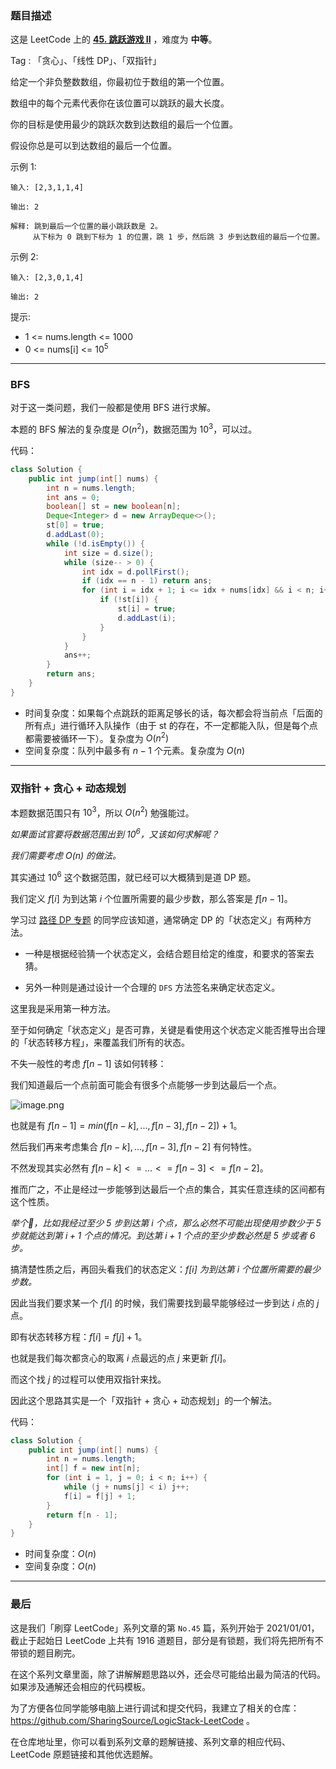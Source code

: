 ### 题目描述

这是 LeetCode 上的 **[45. 跳跃游戏 II](https://leetcode-cn.com/problems/jump-game-ii/solution/xiang-jie-dp-tan-xin-shuang-zhi-zhen-jie-roh4/)** ，难度为 **中等**。

Tag : 「贪心」、「线性 DP」、「双指针」



给定一个非负整数数组，你最初位于数组的第一个位置。

数组中的每个元素代表你在该位置可以跳跃的最大长度。

你的目标是使用最少的跳跃次数到达数组的最后一个位置。

假设你总是可以到达数组的最后一个位置。




示例 1:
```
输入: [2,3,1,1,4]

输出: 2

解释: 跳到最后一个位置的最小跳跃数是 2。
     从下标为 0 跳到下标为 1 的位置，跳 1 步，然后跳 3 步到达数组的最后一个位置。
```
示例 2:
```
输入: [2,3,0,1,4]

输出: 2
```

提示:
* 1 <= nums.length <= 1000
* 0 <= nums[i] <= $10^5$

---

### BFS

对于这一类问题，我们一般都是使用 BFS 进行求解。

本题的 BFS 解法的复杂度是 $O(n^2)$，数据范围为 $10^3$，可以过。

代码：
```Java
class Solution {
    public int jump(int[] nums) {
        int n = nums.length;
        int ans = 0;
        boolean[] st = new boolean[n];
        Deque<Integer> d = new ArrayDeque<>();
        st[0] = true;
        d.addLast(0);
        while (!d.isEmpty()) {
            int size = d.size();
            while (size-- > 0) {
                int idx = d.pollFirst();
                if (idx == n - 1) return ans;
                for (int i = idx + 1; i <= idx + nums[idx] && i < n; i++) {
                    if (!st[i]) {
                        st[i] = true;
                        d.addLast(i);
                    }
                }
            }
            ans++;
        }
        return ans;
    }
}
```
* 时间复杂度：如果每个点跳跃的距离足够长的话，每次都会将当前点「后面的所有点」进行循环入队操作（由于 st 的存在，不一定都能入队，但是每个点都需要被循环一下）。复杂度为 $O(n^2)$
* 空间复杂度：队列中最多有 $n - 1$ 个元素。复杂度为 $O(n)$

---

### 双指针 + 贪心 + 动态规划

本题数据范围只有 $10^3$，所以 $O(n^2)$ 勉强能过。

*如果面试官要将数据范围出到 $10^6$，又该如何求解呢？*

*我们需要考虑 $O(n)$ 的做法。*

其实通过 $10^6$ 这个数据范围，就已经可以大概猜到是道 DP 题。

我们定义 $f[i]$ 为到达第 $i$ 个位置所需要的最少步数，那么答案是 $f[n - 1]$。

学习过 [路径 DP 专题](https://mp.weixin.qq.com/mp/appmsgalbum?__biz=MzU4NDE3MTEyMA==&action=getalbum&album_id=1773144264147812354&scene=173&from_msgid=2247485565&from_itemidx=1&count=3&scene=21#wechat_redirect) 的同学应该知道，通常确定 DP 的「状态定义」有两种方法。

* 一种是根据经验猜一个状态定义，会结合题目给定的维度，和要求的答案去猜。

* 另外一种则是通过设计一个合理的 `DFS` 方法签名来确定状态定义。

这里我是采用第一种方法。

至于如何确定「状态定义」是否可靠，关键是看使用这个状态定义能否推导出合理的「状态转移方程」，来覆盖我们所有的状态。

不失一般性的考虑 $f[n - 1]$ 该如何转移：

我们知道最后一个点前面可能会有很多个点能够一步到达最后一个点。

![image.png](https://pic.leetcode-cn.com/1621327340-bRhges-image.png)


也就是有 $f[n - 1] = min(f[n - k],...,f[n - 3],f[n - 2]) + 1$。

然后我们再来考虑集合 $f[n - k],...,f[n - 3],f[n - 2]$ 有何特性。

不然发现其实必然有 $f[n - k] <= ...<= f[n - 3] <= f[n - 2]$。

推而广之，不止是经过一步能够到达最后一个点的集合，其实任意连续的区间都有这个性质。

*举个🌰，比如我经过至少 5 步到达第 $i$ 个点，那么必然不可能出现使用步数少于 5 步就能达到第 $i + 1$ 个点的情况。到达第 $i + 1$ 个点的至少步数必然是 5 步或者 6 步。*

搞清楚性质之后，再回头看我们的状态定义：*$f[i]$ 为到达第 $i$ 个位置所需要的最少步数。*

因此当我们要求某一个 $f[i]$ 的时候，我们需要找到最早能够经过一步到达 $i$ 点的 $j$ 点。

即有状态转移方程：$f[i] = f[j] + 1$。

也就是我们每次都贪心的取离 $i$ 点最远的点 $j$ 来更新 $f[i]$。

而这个找 $j$ 的过程可以使用双指针来找。

因此这个思路其实是一个「双指针 + 贪心 + 动态规划」的一个解法。

代码：
```Java
class Solution {
    public int jump(int[] nums) {
        int n = nums.length;
        int[] f = new int[n]; 
        for (int i = 1, j = 0; i < n; i++) {
            while (j + nums[j] < i) j++;
            f[i] = f[j] + 1;
        }
        return f[n - 1];
    }
}
```
* 时间复杂度：$O(n)$
* 空间复杂度：$O(n)$

---

### 最后

这是我们「刷穿 LeetCode」系列文章的第 `No.45` 篇，系列开始于 2021/01/01，截止于起始日 LeetCode 上共有 1916 道题目，部分是有锁题，我们将先把所有不带锁的题目刷完。

在这个系列文章里面，除了讲解解题思路以外，还会尽可能给出最为简洁的代码。如果涉及通解还会相应的代码模板。

为了方便各位同学能够电脑上进行调试和提交代码，我建立了相关的仓库：https://github.com/SharingSource/LogicStack-LeetCode 。

在仓库地址里，你可以看到系列文章的题解链接、系列文章的相应代码、LeetCode 原题链接和其他优选题解。

